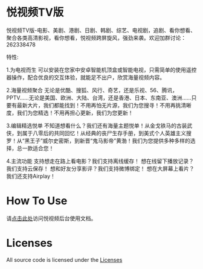 悦视频TV版
==========
悦视频TV版-电影、美剧、港剧、日剧、韩剧、综艺、电视剧，追剧、看你想看、聚合各类高清影视，看你想看，悦视频跨屏旋风，强劲来袭。欢迎加群讨论：262338478

特性:

1.为电视而生 可以安装在您家中安卓智能机顶盒或智能电视，只需简单的使用遥控器操作，配合优良的交互体验，就能足不出户，欣赏海量视频内容。

2.海量视频聚合 无论是优酷、搜狐、风行、奇艺，还是乐视、56、腾讯，PPTV……无论是美国、欧洲、大陆、台湾，还是香港、日本、东南亚、澳洲……只要有最新大片，我们都能找到！不用再怕无片源，我们为您搜寻！不用再挑清晰度，我们为您精选！不用再担心更新，我们为您更新！

3.编辑精选悦单 不知道想看什么？我们还有海量主题悦单！从金戈铁马的古装武侠，到属于八零后的共同回忆！从经典的丧尸生存手册，到美式个人英雄主义搜罗！从“黑王子”威尔史密斯，到新晋“鬼马影帝”黄渤！我们为您提供多种多样的选择，总一款适合您！

4.主流功能 支持想走在路上看电影？我们支持离线缓存！ 想在线留下播放记录？我们支持云保存！ 想和好友分享影评？我们支持微博绑定！ 想在大屏幕上看片？我们还支持Airplay！

How To Use
==========
请[点击此处](http://upgrade.joyplus.tv/opensource/joyplustv.pdf)访问悦视频后台使用文档。

Licenses
==========  
All source code is licensed under the [Licenses](https://github.com/joyplus/joyplus-tv/raw/master/LICENSE)
